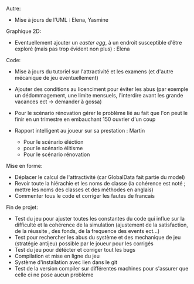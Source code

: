 
Autre:
- Mise à jours de l'UML : Elena, Yasmine 



Graphique 2D:
- Eventuellement ajouter un _easter egg_, à un endroit susceptible d'être exploré (mais pas trop évident non plus) : Elena



Code:
- Mise à jours du tutoriel sur l'attractivité et les examens (et d'autre mécanique de jeu eventuellement)
- Ajouter des conditions au licenciment pour éviter les abus
    (par exemple un dédommagement, une limite mensuels, l'interdire avant les grande vacances ect -> demander à gossa)
- Pour le scénario rénovation gérer le problème lié au fait que l'on peut le finir en un trimestre en embauchant 150 ouvrier d'un coup

- Rapport intelligent au joueur sur sa prestation : Martin
    - Pour le scénario éléction
    - pour le scénario élitisme
    - Pour le scénario rénovation



Mise en forme:
- Déplacer le calcul de l'attractivité (car GlobalData fait partie du model)
- Revoir toute la hiérachie et les noms de classe (la cohérence est noté ; mettre les noms des classes et des méthodes en anglais)
- Commenter tous le code et corriger les fautes de francais



Fin de projet:
- Test du jeu pour ajuster toutes les constantes du code qui influe sur la difficulté et la cohérence  de la simulation 
(ajustement de la satisfaction, de la réussite , des fonds, de la frequence des events ect...)
- Test pour rechercher les abus du système et des mechanique de jeu (stratégie antijeu) possible par le joueur pour les corrigés 
- Test du jeu pour détécter et corriger tout les bugs
- Compilation et mise en ligne du jeu
- Système d'installation avec lien dans le git
- Test de la version compiler sur différentes machines pour s'assurer que celle ci ne pose aucun problème
